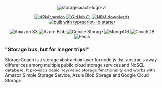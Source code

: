 <div align="center">
  
![storagecoach-logo-v1](https://user-images.githubusercontent.com/6388707/57986498-0deee380-7a76-11e9-81f3-97db87636cc2.png)

</div>

<div align="center">

[![NPM version](https://img.shields.io/npm/v/storagecoach.svg?style=flat)](https://www.npmjs.com/package/storagecoach) [![GitHub CI](https://github.com/fox1t/storagecoach/workflows/ci/badge.svg)](https://github.com/fox1t/storagecoach/actions) 
[![NPM downloads](https://img.shields.io/npm/dm/storagecoach.svg?style=flat)](https://www.npmjs.com/package/storagecoach)
[![built with typescript-lib-starter](https://img.shields.io/badge/built%20with-typescript--lib--starter%20-blue.svg)](https://github.com/fox1t/typescript-lib-starter) 
</div>

<div align="center">

![Amazon S3](https://img.shields.io/badge/Amazon%20S3-ready-success) ![Azure Blob](https://img.shields.io/badge/Azure%20Blob%20Storage-ready-success) ![Google Storage](https://img.shields.io/badge/Google%20Cloud%20Storage-ready-success)
![MongoDB](https://img.shields.io/badge/MongoDB-ready-blueviolet) ![CouchDB](https://img.shields.io/badge/CouchDB-ready-blueviolet) ![Redis](https://img.shields.io/badge/Redis-ready-blueviolet)

</div>


### "Storage bus, but for longer trips!"

StorageCoach is a storage abstraction layer for node.js that abstracts away differences among multiple public cloud storage services and NoSQL database. It provides basic Key/Value storage functionality and works with Amazon Simple Storage Service, Azure Blob Storage and Google Cloud Storage.
